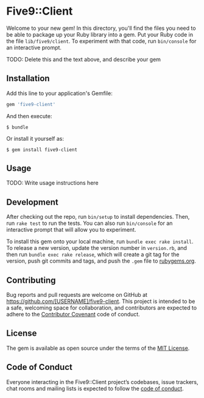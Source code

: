 # Five9::Client

Welcome to your new gem! In this directory, you'll find the files you need to be able to package up your Ruby library into a gem. Put your Ruby code in the file `lib/five9/client`. To experiment with that code, run `bin/console` for an interactive prompt.

TODO: Delete this and the text above, and describe your gem

## Installation

Add this line to your application's Gemfile:

```ruby
gem 'five9-client'
```

And then execute:

    $ bundle

Or install it yourself as:

    $ gem install five9-client

## Usage

TODO: Write usage instructions here

## Development

After checking out the repo, run `bin/setup` to install dependencies. Then, run `rake test` to run the tests. You can also run `bin/console` for an interactive prompt that will allow you to experiment.

To install this gem onto your local machine, run `bundle exec rake install`. To release a new version, update the version number in `version.rb`, and then run `bundle exec rake release`, which will create a git tag for the version, push git commits and tags, and push the `.gem` file to [rubygems.org](https://rubygems.org).

## Contributing

Bug reports and pull requests are welcome on GitHub at https://github.com/[USERNAME]/five9-client. This project is intended to be a safe, welcoming space for collaboration, and contributors are expected to adhere to the [Contributor Covenant](http://contributor-covenant.org) code of conduct.

## License

The gem is available as open source under the terms of the [MIT License](https://opensource.org/licenses/MIT).

## Code of Conduct

Everyone interacting in the Five9::Client project’s codebases, issue trackers, chat rooms and mailing lists is expected to follow the [code of conduct](https://github.com/[USERNAME]/five9-client/blob/master/CODE_OF_CONDUCT.md).
